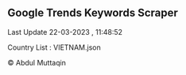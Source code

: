 

## Google Trends Keywords Scraper 
 
Last Update 22-03-2023 , 11:48:52

Country List :
VIETNAM.json



© Abdul Muttaqin 
